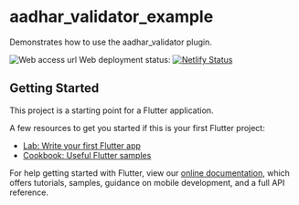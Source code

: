 # aadhar_validator_example

Demonstrates how to use the aadhar_validator plugin.

![Web access url](tinyurl.com/validateAadhar)
Web deployment status: [![Netlify Status](https://api.netlify.com/api/v1/badges/16ec74b3-2f28-4589-b172-c5efe15ca0f6/deploy-status)](https://app.netlify.com/sites/flamboyant-bell-0bd1ca/deploys)

## Getting Started

This project is a starting point for a Flutter application.

A few resources to get you started if this is your first Flutter project:

- [Lab: Write your first Flutter app](https://flutter.dev/docs/get-started/codelab)
- [Cookbook: Useful Flutter samples](https://flutter.dev/docs/cookbook)

For help getting started with Flutter, view our
[online documentation](https://flutter.dev/docs), which offers tutorials,
samples, guidance on mobile development, and a full API reference.
